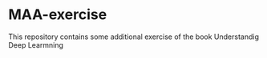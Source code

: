 # MAA-exercise
This repository contains some additional exercise of the book Understandig Deep Learmning
